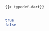 <!--
title: Function Types
-->

<pre>
<code class="hljs dart">{{> typedef.dart}}
</code>
</pre>

```bash
true
false
```
